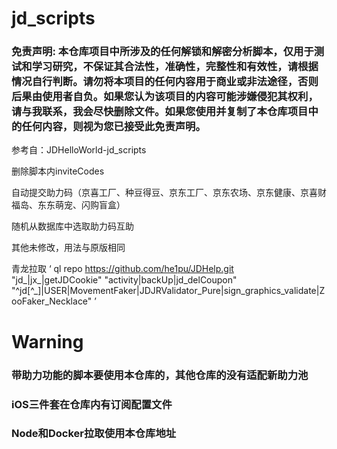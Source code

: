 # jd_scripts
### 免责声明: 本仓库项目中所涉及的任何解锁和解密分析脚本，仅用于测试和学习研究，不保证其合法性，准确性，完整性和有效性，请根据情况自行判断。请勿将本项目的任何内容用于商业或非法途径，否则后果由使用者自负。如果您认为该项目的内容可能涉嫌侵犯其权利，请与我联系，我会尽快删除文件。如果您使用并复制了本仓库项目中的任何内容，则视为您已接受此免责声明。


参考自：JDHelloWorld-jd_scripts


删除脚本内inviteCodes


自动提交助力码（京喜工厂、种豆得豆、京东工厂、京东农场、京东健康、京喜财福岛、东东萌宠、闪购盲盒）


随机从数据库中选取助力码互助


其他未修改，用法与原版相同


青龙拉取
‘
ql repo https://github.com/he1pu/JDHelp.git "jd_|jx_|getJDCookie" "activity|backUp|jd_delCoupon" "^jd[^_]|USER|MovementFaker|JDJRValidator_Pure|sign_graphics_validate|ZooFaker_Necklace"
’

# Warning
### 带助力功能的脚本要使用本仓库的，其他仓库的没有适配新助力池
### iOS三件套在仓库内有订阅配置文件
### Node和Docker拉取使用本仓库地址
